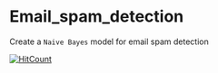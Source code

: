 # Email_spam_detection
Create a `Naive Bayes` model for email spam detection 

[![HitCount](http://hits.dwyl.com/Vivek2509/Email_spam_detection.svg)](http://hits.dwyl.com/Vivek2509/Email_spam_detection)
